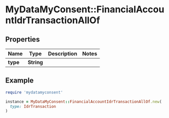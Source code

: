 # MyDataMyConsent::FinancialAccountIdrTransactionAllOf

## Properties

| Name | Type | Description | Notes |
| ---- | ---- | ----------- | ----- |
| **type** | **String** |  |  |

## Example

```ruby
require 'mydatamyconsent'

instance = MyDataMyConsent::FinancialAccountIdrTransactionAllOf.new(
  type: IdrTransaction
)
```

